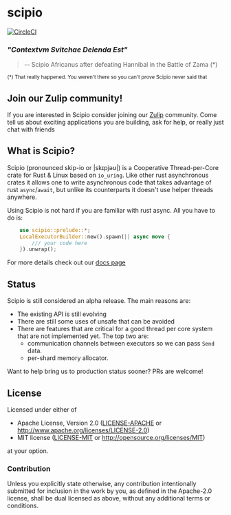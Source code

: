 # scipio

[![CircleCI](https://circleci.com/gh/DataDog/scipio.svg?style=svg)](https://circleci.com/gh/DataDog/scipio)

###  _"Contextvm Svitchae Delenda Est"_

>    -- Scipio Africanus after defeating Hannibal in the Battle of Zama (*)

<sub>(*) That really happened. You weren't there so you can't prove Scipio never said that</sub>

## Join our Zulip community!

If you are interested in Scipio consider joining our [Zulip](https://scipio.zulipchat.com) community.
Come tell us about exciting applications you are building, ask for help,
or really just chat with friends

## What is Scipio?

Scipio (pronounced skip-io or |skɪpjəʊ|) is a Cooperative Thread-per-Core crate for
Rust & Linux based on `io_uring`. Like other rust asynchronous crates it allows
one to write asynchronous code that takes advantage of rust `async`/`await`, but
unlike its counterparts it doesn't use helper threads anywhere.

Using Scipio is not hard if you are familiar with rust async. All you have to do is:

```rust
    use scipio::prelude::*;
    LocalExecutorBuilder::new().spawn(|| async move {
        /// your code here
    }).unwrap();
```

For more details check out our [docs
page](https://docs.rs/crate/scipio/0.1.0-alpha)

## Status

Scipio is still considered an alpha release. The main reasons are:

* The existing API is still evolving
* There are still some uses of unsafe that can be avoided
* There are features that are critical for a good thread per core system
  that are not implemented yet. The top two are:
  * communication channels between executors so we can pass `Send` data.
  * per-shard memory allocator.

Want to help bring us to production status sooner? PRs are welcome!

## License

Licensed under either of

 * Apache License, Version 2.0 ([LICENSE-APACHE](LICENSE-APACHE) or http://www.apache.org/licenses/LICENSE-2.0)
 * MIT license ([LICENSE-MIT](LICENSE-MIT) or http://opensource.org/licenses/MIT)

at your option.

### Contribution

Unless you explicitly state otherwise, any contribution intentionally submitted
for inclusion in the work by you, as defined in the Apache-2.0 license, shall be
dual licensed as above, without any additional terms or conditions.

